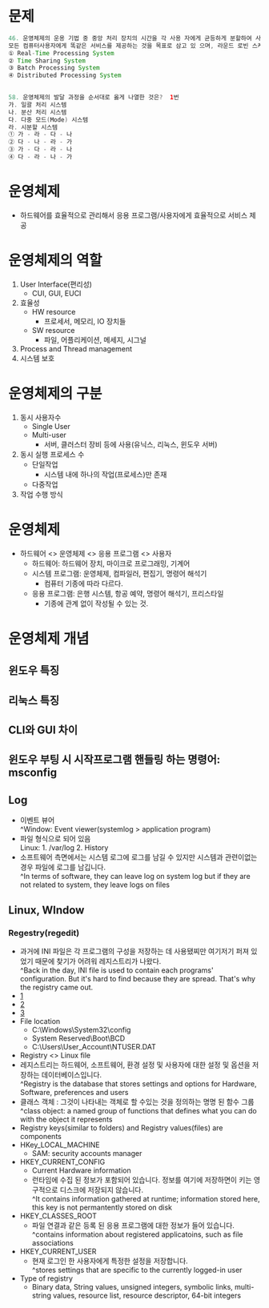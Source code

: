 # 문제
```java
46. 운영체제의 운용 기법 중 중앙 처리 장치의 시간을 각 사용 자에게 균등하게 분할하여 사용하는 체제로서 
모든 컴퓨터사용자에게 똑같은 서비스를 제공하는 것을 목표로 삼고 있 으며, 라운드 로빈 스케줄링을 사용하는 것은?  2번
① Real-Time Processing System
② Time Sharing System
③ Batch Processing System
④ Distributed Processing System

 
58. 운영체제의 발달 과정을 순서대로 옳게 나열한 것은?  1번
가. 일괄 처리 시스템
나. 분산 처리 시스템
다. 다중 모드(Mode) 시스템
라. 시분할 시스템
① 가 - 라 - 다 - 나
② 다 - 나 - 라 - 가
③ 가 - 다 - 라 - 나
④ 다 - 라 - 나 - 가

```

# 운영체제
* 하드웨어를 효율적으로 관리해서 응용 프로그램/사용자에게 효율적으로 서비스 제공

# 운영체제의 역할
1. User Interface(편리성)
	* CUI, GUI, EUCI
2. 효율성
	* HW resource
		* 프로세서, 메모리, IO 장치들
	* SW resource
		* 파일, 어플리케이션, 메세지, 시그널
3. Process and Thread management
4. 시스템 보호

# 운영체제의 구분
1. 동시 사용자수
	* Single User
	* Multi-user
		* 서버, 클러스터 장비 등에 사용(유닉스, 리눅스, 윈도우 서버)
2. 동시 실행 프로세스 수
	* 단일작업
		* 시스템 내에 하나의 작업(프로세스)만 존재
	* 다중작업
3. 작업 수행 방식



# 운영체제
* 하드웨어 <> 운영체제 <> 응용 프로그램 <> 사용자
	* 하드웨어: 하드웨어 장치, 마이크로 프로그래밍, 기계어
	* 시스템 프로그램: 운영체제, 컴파일러, 편집기, 명령어 해석기
		* 컴퓨터 기종에 따라 다르다.
	* 응용 프로그램: 은행 시스템, 항공 예약, 명령어 해석기, 프리스타일
		* 기종에 관계 없이 작성될 수 있는 것.



# 운영체제 개념
## 윈도우 특징

## 리눅스 특징

## CLI와 GUI 차이

## 윈도우 부팅 시 시작프로그램 핸들링 하는 명령어: msconfig




## Log
* 이벤트 뷰어  
  ^Window: Event viewer(systemlog > application program)
* 파일 형식으로 되어 있음  
  Linux: 1. /var/log  2. History
* 소프트웨어 측면에서는 시스템 로그에 로그를 남길 수 있지만 시스템과 관련이없는 경우 파일에 로그를 남깁니다.  
  ^In terms of software, they can leave log on system log but if they are not related to system, they leave logs on files

## Linux, WIndow

### Regestry(regedit)
* 과거에 INI 파일은 각 프로그램의 구성을 저장하는 데 사용됐찌만 여기저기 퍼져 있었기 때문에 찾기가 어려워 레지스트리가 나왔다.  
    ^Back in the day, INI file is used to contain each programs' configuration. But it's hard to find because they are spread. That's why the registry came out.
* [1]('https://www.youtube.com/watch?v=_U78iAem3uo')
* [2]('http://editorizer.tistory.com/239')
* [3]('http://pastime0.tistory.com/66')
* File location
  - C:\Windows\System32\config
  - System Reserved\Boot\BCD
  - C:\Users\User_Account\NTUSER.DAT
* Registry <> Linux file
* 레지스트리는 하드웨어, 소프트웨어, 환경 설정 및 사용자에 대한 설정 및 옵션을 저장하는 데이터베이스입니다.  
    ^Registry is the database that stores settings and options for Hardware, Software, preferences and users
* 클래스 객체 : 그것이 나타내는 객체로 할 수있는 것을 정의하는 명명 된 함수 그룹  
    ^class object: a named group of functions that defines what you can do with the object it represents 
* Registry keys(similar to folders) and Registry values(files) are components
* HKey_LOCAL_MACHINE
  - SAM: security accounts manager
* HKEY_CURRENT_CONFIG
  - Current Hardware information
  - 런타임에 수집 된 정보가 포함되어 있습니다. 정보를 여기에 저장하면이 키는 영구적으로 디스크에 저장되지 않습니다.  
      ^It contains information gathered at runtime; information stored here, this key is not permantently stored on disk
* HKEY_CLASSES_ROOT
  - 파일 연결과 같은 등록 된 응용 프로그램에 대한 정보가 들어 있습니다.  
      ^contains information about registered applicatoins, such as file associations
* HKEY_CURRENT_USER
  - 현재 로그인 한 사용자에게 특정한 설정을 저장합니다.  
      ^stores settings that are specific to the currently logged-in user
* Type of registry
  - Binary data, String values, unsigned integers, symbolic links, multi-string values, resource list, resource descriptor, 64-bit integers
